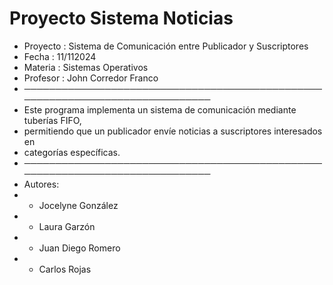 # Proyecto Sistema Noticias
 *  Proyecto : Sistema de Comunicación entre Publicador y Suscriptores
 *  Fecha    : 11/112024
 *  Materia  : Sistemas Operativos
 *  Profesor : John Corredor Franco
 * ──────────────────────────────────────────────────────────────────────────────
 *    Este programa implementa un sistema de comunicación mediante tuberías FIFO,
 *    permitiendo que un publicador envíe noticias a suscriptores interesados en
 *    categorías específicas.
 * ──────────────────────────────────────────────────────────────────────────────
 *  Autores:
 *    - Jocelyne González
 *    - Laura Garzón
 *    - Juan Diego Romero
 *    - Carlos Rojas
